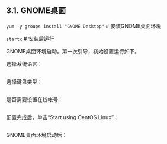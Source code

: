 ## 3.1. GNOME桌面

`yum -y groups install "GNOME Desktop"` # 安装GNOME桌面环境

`startx` # 安装后运行

GNOME桌面环境启动。第一次引导，初始设置运行如下。

选择系统语言：

![]()

选择键盘类型：

![]()

是否需要设置在线帐号：

![]()

配置完成后，单击“Start using CentOS Linux”：

![]()

GNOME桌面环境启动后：

![]()














